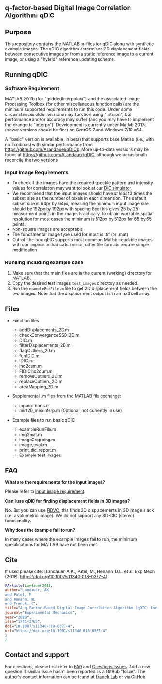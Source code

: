 ## q-factor-based Digital Image Correlation Algorithm: qDIC

## Purpose
This repository contains the MATLAB m-files for qDIC along with synthetic example images. The qDIC algorithm determines 2D displacement fields between consecutive images or from a static reference image to a current image, or using a "hybrid" reference updating scheme.

## Running qDIC

### Software Requirement
MATLAB 2011b (for "griddedInterpolant") and the associated Image Processing Toolbox (for other miscellaneous function calls) are the minimum supported requirements to run this code.  Under some circumstances older versions may function using "interpn", but performance and/or accuracy may suffer (and you may have to implement the change to "interpn").  Development is currently under Matlab 2017a (newer versions should be fine) on CentOS 7 and Windows 7/10 x64.

A "basic" version is available (in beta) that supports base Matlab (i.e., with no Toolboxs) with similar performance from https://github.com/ALandauer/qDICb.  More up-to-date versions may be found at https://github.com/ALandauer/qDIC, although we occasionally reconcile the two versions 

### Input Image Requirements
* To check if the images have the required speckle pattern and intensity values for correlation may want to look at our [DIC simulator](https://github.com/FranckLab/DIC-Simulator).
* We recommend that the input images should have *at least* 3 times the subset size as the number of pixels in each dimension. The default subset size is 64px by 64px, meaning the minimum input image size should be 192px by 192px with spacing 8px this gives 25 by 25 measurment points in the image. Practically, to obtain workable spatial resolution for most cases the minimum is 512px by 512px for 65 by 65 points.
* Non-square images are acceptable
* The fundamental image type used for input is .tif (or .mat)
* Out-of-the-box qDIC supports most common Matlab-readable images with our `img2mat.m` that calls `imread`, other file formats require simple modification

### Running including example case
1. Make sure that the main files are in the current (working) directory for MATLAB.
2. Copy the desired test images `test_images` directory as needed.
3. Run the `exampleRunFile.m` file to get 2D displacement fields between the two images. Note that the displacement output is in an nx3 cell array.

## Files
* Function files
   - addDisplacements_2D.m
   - checkConvergenceSSD_2D.m
   - DIC.m
   - filterDisplacements_2D.m
   - flagOutliers_2D.m
   - funIDIC.m
   - IDIC.m
   - inc2cum.m
   - FIDICinc2cum.m
   - removeOutliers_2D.m
   - replaceOutliers_2D.m
   - areaMapping_2D.m

* Supplemental .m files from the MATLAB file exchange:
   - inpaint_nans.m
   - mirt2D_mexinterp.m  (Optional, not currently in use)

* Example files to run basic qDIC
   - exampleRunFile.m
   - img2mat.m
   - imageCropping.m
   - image_eval.m
   - print_dic_report.m
   - Example test images

## FAQ

**What are the requirements for the input images?**

Please refer to [input image requirement](https://github.com/FranckLab/FIDIC#input-image-requirements).

**Can I use qDIC for finding displacement fields in 3D images?**

No. But you can use [FIDVC](https://github.com/FranckLab/FIDVC), this finds 3D displacements in 3D image stack (i.e. a volumetric image). We do not support any 3D-DIC (stereo) functionality.

**Why does the example fail to run?**

In many cases where the example images fail to run, the minimum specifications for MATLAB have not been met.

## Cite
If used please cite:
[Landauer, A.K., Patel, M., Henann, D.L. et al. Exp Mech (2018). https://doi.org/10.1007/s11340-018-0377-4)

```bibtex
@Article{Landauer2018,
author="Landauer, AK
and Patel, M
and Henann, DL
and Franck, C",
title="A q-Factor-Based Digital Image Correlation Algorithm (qDIC) for Resolving Finite Deformations with Degenerate Speckle Patterns",
journal="Experimental Mechanics",
year="2018",
issn="1741-2765",
doi="10.1007/s11340-018-0377-4",
url="https://doi.org/10.1007/s11340-018-0377-4"
}
}
```

## Contact and support
For questions, please first refer to [FAQ](https://github.com/FranckLab/FIDIC#faq) and [Questions/Issues](https://github.com/FranckLab/FIDIC/issues). Add a new question if similar issue hasn't been reported as a GitHub "Issue". The author's contact information can be found at [Franck Lab](francklabbackup.me.wisc.edu) or via GitHub.
